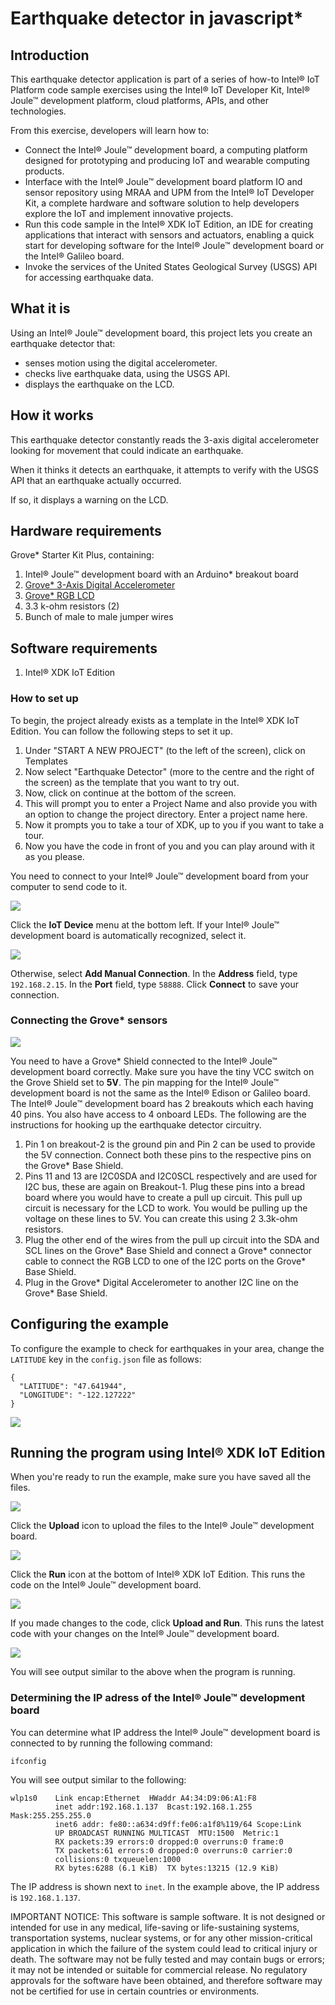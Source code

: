 # Earthquake detector in javascript*

## Introduction

This earthquake detector application is part of a series of how-to Intel® IoT Platform code sample exercises using the Intel® IoT Developer Kit, Intel® Joule™ development platform, cloud platforms, APIs, and other technologies.

From this exercise, developers will learn how to:<br>
- Connect the Intel® Joule™ development board, a computing platform designed for prototyping and producing IoT and wearable computing products.<br>
- Interface with the Intel® Joule™ development board platform IO and sensor repository using MRAA and UPM from the Intel® IoT Developer Kit, a complete hardware and software solution to help developers explore the IoT and implement innovative projects.<br>
- Run this code sample in the Intel® XDK IoT Edition, an IDE for creating applications that interact with sensors and actuators, enabling a quick start for developing software for the Intel® Joule™ development board or the Intel® Galileo board.<br>
- Invoke the services of the United States Geological Survey (USGS) API for accessing earthquake data.

## What it is

Using an Intel® Joule™ development board, this project lets you create an earthquake detector that:<br>
- senses motion using the digital accelerometer.<br>
- checks live earthquake data, using the USGS API.<br>
- displays the earthquake on the LCD.

## How it works

This earthquake detector constantly reads the 3-axis digital accelerometer looking for movement that could indicate an earthquake.

When it thinks it detects an earthquake, it attempts to verify with the USGS API that an earthquake actually occurred.

If so, it displays a warning on the LCD.

## Hardware requirements

Grove\* Starter Kit Plus, containing:

1. Intel® Joule™ development board with an Arduino\* breakout board
2. [Grove\* 3-Axis Digital Accelerometer](http://iotdk.intel.com/docs/master/upm/node/classes/mma7660.html)
3. [Grove\* RGB LCD](http://iotdk.intel.com/docs/master/upm/node/classes/jhd1313m1.html)
4. 3.3 k-ohm resistors (2)
5. Bunch of male to male jumper wires

## Software requirements

1. Intel® XDK IoT Edition

### How to set up

To begin, the project already exists as a template in the Intel® XDK IoT Edition. You can follow the following steps to set it up.

1. Under "START A NEW PROJECT" (to the left of the screen), click on Templates
2. Now select "Earthquake Detector" (more to the centre and the right of the screen) as the template that you want to try out.
3. Now, click on continue at the bottom of the screen.
4. This will prompt you to enter a Project Name and also provide you with an option to change the project directory. Enter a project name here.
5. Now it prompts you to take a tour of XDK, up to you if you want to take a tour.
6. Now you have the code in front of you and you can play around with it as you please.

You need to connect to your Intel® Joule™ development board from your computer to send code to it.

![](./images/xdk-select-device.png)

Click the **IoT Device** menu at the bottom left. If your Intel® Joule™ development board is automatically recognized, select it.

![](./images/xdk-manual-connect.png)

Otherwise, select **Add Manual Connection**.
In the **Address** field, type `192.168.2.15`. In the **Port** field, type `58888`.
Click **Connect** to save your connection.

### Connecting the Grove\* sensors

![](./images/earthquake-detector-overall.jpg)

You need to have a Grove\* Shield connected to the Intel® Joule™ development board correctly. Make sure you have the tiny VCC switch on the Grove Shield set to **5V**.
The pin mapping for the Intel® Joule™ development board is not the same as the Intel® Edison or Galileo board. The Intel® Joule™ development board has 2 breakouts which each having 40 pins. You also have access to 4 onboard LEDs. The following are the instructions for hooking up the earthquake detector circuitry.

1. Pin 1 on breakout-2 is the ground pin and Pin 2 can be used to provide the 5V connection. Connect both these pins to the respective pins on the Grove\* Base Shield.
2. Pins 11 and 13 are I2C0SDA and I2C0SCL respectively and are used for I2C bus, these are again on Breakout-1. Plug these pins into a bread board where you would have to create a pull up circuit. This pull up circuit is necessary for the LCD to work. You would be pulling up the voltage on these lines to 5V. You can create this using 2 3.3k-ohm resistors.
3. Plug the other end of the wires from the pull up circuit into the SDA and SCL lines on the Grove\* Base Shield and connect a Grove\* connector cable to connect the RGB LCD to one of the I2C ports on the Grove\* Base Shield.
4. Plug in the Grove\* Digital Accelerometer to another I2C line on the Grove\* Base Shield.

## Configuring the example

To configure the example to check for earthquakes in your area, change the `LATITUDE` key in the `config.json` file as follows:

```
{
  "LATITUDE": "47.641944",
  "LONGITUDE": "-122.127222"
}
```

![](./images/earthquake-detector-no-quake.jpg)

## Running the program using Intel® XDK IoT Edition

When you're ready to run the example, make sure you have saved all the files.

![](./images/xdk-upload.png)

Click the **Upload** icon to upload the files to the Intel® Joule™ development board.

![](./images/xdk-run.png)

Click the **Run** icon at the bottom of Intel® XDK IoT Edition. This runs the code on the Intel® Joule™ development board.

![](./images/xdk-upload-run.png)

If you made changes to the code, click **Upload and Run**. This runs the latest code with your changes on the Intel® Joule™ development board.

![](./images/earthquake-detector-output.png)

You will see output similar to the above when the program is running.

### Determining the IP adress of the Intel® Joule™ development board

You can determine what IP address the Intel® Joule™ development board is connected to by running the following command:

    ifconfig
 
You will see output similar to the following:

    wlp1s0    Link encap:Ethernet  HWaddr A4:34:D9:06:A1:F8
			  inet addr:192.168.1.137  Bcast:192.168.1.255  Mask:255.255.255.0
			  inet6 addr: fe80::a634:d9ff:fe06:a1f8%119/64 Scope:Link
			  UP BROADCAST RUNNING MULTICAST  MTU:1500  Metric:1
			  RX packets:39 errors:0 dropped:0 overruns:0 frame:0
			  TX packets:61 errors:0 dropped:0 overruns:0 carrier:0
			  collisions:0 txqueuelen:1000
			  RX bytes:6288 (6.1 KiB)  TX bytes:13215 (12.9 KiB)


The IP address is shown next to `inet`. In the example above, the IP address is `192.168.1.137`.

IMPORTANT NOTICE: This software is sample software. It is not designed or intended for use in any medical, life-saving or life-sustaining systems, transportation systems, nuclear systems, or for any other mission-critical application in which the failure of the system could lead to critical injury or death. The software may not be fully tested and may contain bugs or errors; it may not be intended or suitable for commercial release. No regulatory approvals for the software have been obtained, and therefore software may not be certified for use in certain countries or environments.
